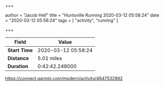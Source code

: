 +++

author = "Jacob Hell"
title = "Huntsville Running 2020-03-12 05:58:24"
date = "2020-03-12 05:58:24"
tags = [
    "activity", "running"
]

+++

<!--more-->

|Field  |Value  |
|--- | --- |
|**Start Time**|2020-03-12 05:58:24|
|**Distance**|5.01 miles|
|**Duration**|0:42:42.248000|

https://connect.garmin.com/modern/activity/4647532892
